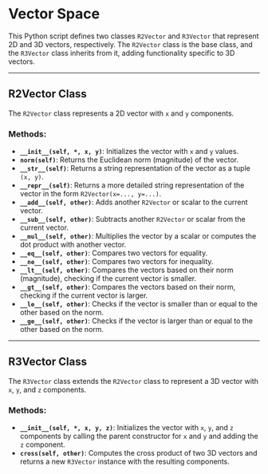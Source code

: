# Vector Space

This Python script defines two classes `R2Vector` and `R3Vector` that represent 2D and 3D vectors, respectively. The `R2Vector` class is the base class, and the `R3Vector` class inherits from it, adding functionality specific to 3D vectors.

---
## R2Vector Class

The `R2Vector` class represents a 2D vector with `x` and `y` components.

### Methods:
- **`__init__(self, *, x, y)`**: Initializes the vector with `x` and `y` values.
- **`norm(self)`**: Returns the Euclidean norm (magnitude) of the vector.
- **`__str__(self)`**: Returns a string representation of the vector as a tuple `(x, y)`.
- **`__repr__(self)`**: Returns a more detailed string representation of the vector in the form `R2Vector(x=..., y=...)`.
- **`__add__(self, other)`**: Adds another `R2Vector` or scalar to the current vector.
- **`__sub__(self, other)`**: Subtracts another `R2Vector` or scalar from the current vector.
- **`__mul__(self, other)`**: Multiplies the vector by a scalar or computes the dot product with another vector.
- **`__eq__(self, other)`**: Compares two vectors for equality.
- **`__ne__(self, other)`**: Compares two vectors for inequality.
- **`__lt__(self, other)`**: Compares the vectors based on their norm (magnitude), checking if the current vector is smaller.
- **`__gt__(self, other)`**: Compares the vectors based on their norm, checking if the current vector is larger.
- **`__le__(self, other)`**: Checks if the vector is smaller than or equal to the other based on the norm.
- **`__ge__(self, other)`**: Checks if the vector is larger than or equal to the other based on the norm.

---
## R3Vector Class

The `R3Vector` class extends the `R2Vector` class to represent a 3D vector with `x`, `y`, and `z` components.

### Methods:
- **`__init__(self, *, x, y, z)`**: Initializes the vector with `x`, `y`, and `z` components by calling the parent constructor for `x` and `y` and adding the `z` component.
- **`cross(self, other)`**: Computes the cross product of two 3D vectors and returns a new `R3Vector` instance with the resulting components.
